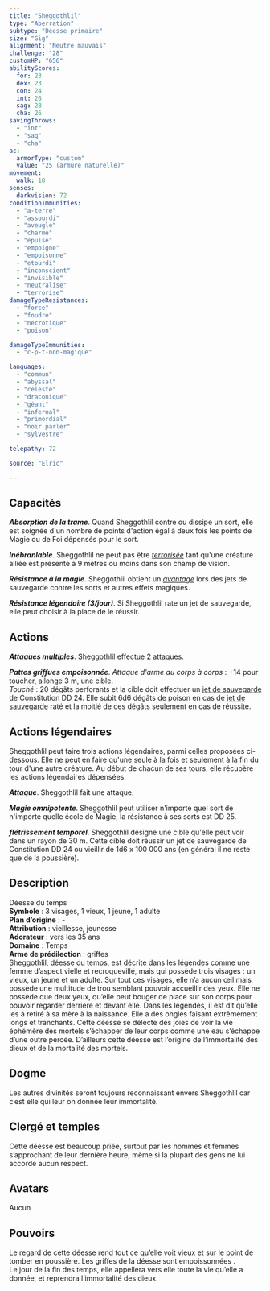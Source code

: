 ```yaml
---
title: "Sheggothlil"
type: "Aberration"
subtype: "Déesse primaire"
size: "Gig"
alignment: "Neutre mauvais"
challenge: "28"
customHP: "656"
abilityScores:
  for: 23
  dex: 23
  con: 24
  int: 26
  sag: 28
  cha: 26
savingThrows:
  - "int"
  - "sag"
  - "cha"
ac:
  armorType: "custom"
  value: "25 (armure naturelle)"
movement:
  walk: 18
senses:
  darkvision: 72
conditionImmunities:
  - "a-terre"
  - "assourdi"
  - "aveugle"
  - "charme"
  - "epuise"
  - "empoigne"
  - "empoisonne"
  - "etourdi"
  - "inconscient"
  - "invisible"
  - "neutralise"
  - "terrorise"
damageTypeResistances:
  - "force"
  - "foudre"
  - "necrotique"
  - "poison"

damageTypeImmunities:
  - "c-p-t-non-magique"

languages:
  - "commun"
  - "abyssal"
  - "céleste"
  - "draconique"
  - "géant"
  - "infernal"
  - "primordial"
  - "noir parler"
  - "sylvestre"

telepathy: 72

source: "Elric"

---
```

## Capacités
_**Absorption de la trame**_. Quand Sheggothlil contre ou dissipe un sort, elle est soignée d'un nombre de points d'action égal à deux fois les points de Magie ou de Foi dépensés pour le sort.  

_**Inébranlable**_. Sheggothlil ne peut pas être [_terrorisée_](/gerer-la-sante-du-personnage/#terrorise) tant qu'une créature alliée est présente à 9 mètres ou moins dans son champ de vision.  

_**Résistance à la magie**_. Sheggothlil obtient un [_avantage_](/utiliser-les-caracteristiques/#avantage-et-desavantage) lors des jets de sauvegarde contre les sorts et autres effets magiques.  

_**Résistance légendaire (3/jour)**_. Si Sheggothlil rate un jet de sauvegarde, elle peut choisir à la place de le réussir.

## Actions
_**Attaques multiples**_. Sheggothlil effectue 2 attaques.  

_**Pattes griffues empoisonnée**_. _Attaque d'arme au corps à corps_ : +14 pour toucher, allonge 3 m, une cible.  
_Touché_ : 20 dégâts perforants et la cible doit effectuer un [jet de sauvegarde](/utiliser-les-caracteristiques/#jets-de-sauvegarde) de Constitution DD 24. Elle subit 6d6 dégâts de poison en cas de [jet de sauvegarde](/utiliser-les-caracteristiques/#jets-de-sauvegarde) raté et la moitié de ces dégâts seulement en cas de réussite.


## Actions légendaires
Sheggothlil peut faire trois actions légendaires, parmi celles proposées ci-dessous. Elle ne peut en faire qu'une seule à la fois et seulement à la fin du tour d'une autre créature. Au début de chacun de ses tours, elle récupère les actions légendaires dépensées.

_**Attaque**_. Sheggothlil fait une attaque.

_**Magie omnipotente**_. Sheggothlil peut utiliser n'importe quel sort de n'importe quelle école de Magie, la résistance à ses sorts est DD 25.

_**flétrissement temporel**_. Sheggothlil désigne une cible qu'elle peut voir dans un rayon de 30 m. Cette cible doit réussir un jet de sauvegarde de Constitution DD 24 ou vieillir de 1d6 x 100 000 ans (en général il ne reste que de la poussière).  

## Description  
Déesse du temps  
**Symbole** : 3 visages, 1 vieux, 1 jeune, 1 adulte  
**Plan d’origine** : -  
**Attribution** : vieillesse, jeunesse  
**Adorateur** : vers les 35 ans  
**Domaine** : Temps  
**Arme de prédilection** : griffes  
Sheggothlil, déesse du temps, est décrite dans les légendes comme une femme d’aspect vielle et recroquevillé, mais qui possède trois visages : un vieux, un jeune et un adulte. Sur tout ces visages, elle n’a aucun œil mais possède une multitude de trou semblant pouvoir accueillir des yeux. Elle ne possède que deux yeux, qu’elle peut bouger de place sur son corps pour pouvoir regarder derrière et devant elle. Dans les légendes, il est dit qu’elle les à retiré à sa mère à la naissance. Elle a des ongles faisant extrêmement longs et tranchants. Cette déesse se délecte des joies de voir la vie éphémère des mortels s’échapper de leur corps comme une eau s’échappe d’une outre percée. D’ailleurs cette déesse est l’origine de l’immortalité des dieux et de la mortalité des mortels.   


## Dogme  
Les autres divinités seront toujours reconnaissant envers Sheggothlil car c’est elle qui leur on donnée leur immortalité.   


## Clergé et temples  
Cette déesse est beaucoup priée, surtout par les hommes et femmes s’approchant de leur dernière heure, même si la plupart des gens ne lui accorde aucun respect.  

## Avatars  
Aucun

## Pouvoirs  
Le regard de cette déesse rend tout ce qu’elle voit vieux et sur le point de tomber en poussière.
Les griffes de la déesse sont empoissonnées .  
Le jour de la fin des temps, elle appellera vers elle toute la vie qu’elle a donnée, et reprendra l’immortalité des dieux.   
